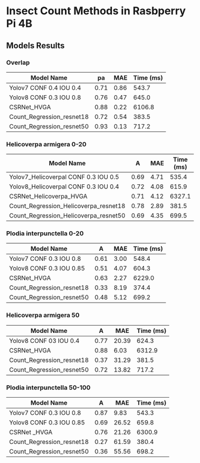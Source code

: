 
# Insect Count Methods in Rasbperry Pi 4B
##  Models Results
### Overlap
| Model Name | pa | MAE | Time (ms) |
| --- | ---- | --- | --- |
| Yolov7 CONF 0.4 IOU 0.4 | 0.71 | 0.86 | 543.7 |
| Yolov8 CONF 0.3 IOU 0.8 | 0.76 | 0.47 | 645.0 |
| CSRNet_HVGA | 0.88 | 0.22 | 6106.8 |
| Count_Regression_resnet18 | 0.72 | 0.54 | 383.5 |
| Count_Regression_resnet50 | 0.93 | 0.13 | 717.2 |

### Helicoverpa armigera 0-20
| Model Name | A | MAE | Time (ms) |
| --- | ---- | --- | --- |
| Yolov7_Helicoverpal CONF 0.3 IOU 0.5 | 0.69 | 4.71 | 535.4|
|Yolov8_Helicoverpal CONF 0.3 IOU 0.4|0.72|4.08|615.9|
|CSRNet_Helicoverpa_HVGA|0.71|4.12|6327.1|
|Count_Regression_Helicoverpa_resnet18|0.78|2.89|381.5|
|Count_Regression_Helicoverpa_resnet50|0.69|4.35|699.5|


### Plodia interpunctella 0-20
| Model Name | A | MAE | Time (ms) |
| --- | ---- | --- | --- |
|Yolov7 CONF 0.3 IOU 0.8|0.61|3.00|548.4|
|Yolov8 CONF 0.3 IOU 0.85|0.51|4.07|604.3|
|CSRNet_HVGA|0.63|2.27|6229.0|
|Count_Regression_resnet18|0.33|8.19|374.4|
|Count_Regression_resnet50|0.48|5.12|699.2|


### Helicoverpa armigera 50
| Model Name | A | MAE | Time (ms) |
| --- | ---- | --- | --- |
|Yolov8 CONF 03 IOU 0.4|0.77|20.39|624.3|
|CSRNet_HVGA|0.88|6.03|6312.9|
|Count_Regression_resnet18|0.37|31.29|381.5|
|Count_Regression_resnet50|0.72|13.82|717.2|


### Plodia interpunctella 50-100
 Model Name | A | MAE | Time (ms) |
| --- | ---- | --- | --- |
|Yolov7 CONF 0.3 IOU 0.8|0.87|9.83|543.3|
|Yolov8 CONF 0.3 IOU 0.85|0.69|26.52|659.8|
|CSRNet _HVGA|0.76|21.26|6300.9|
|Count_Regression_resnet18|0.27|61.59|380.4|
|Count_Regression_resnet50|0.36|55.56|698.2|
